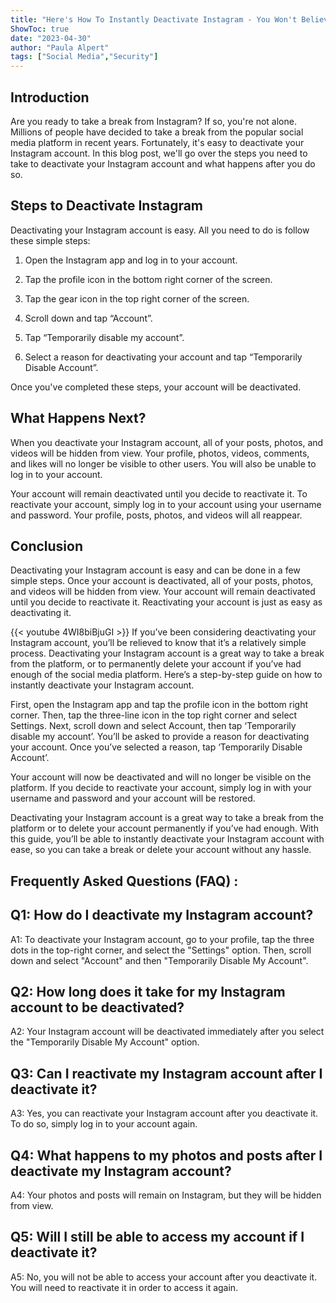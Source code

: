 ```yaml
---
title: "Here's How To Instantly Deactivate Instagram - You Won't Believe What Happens Next!"
ShowToc: true 
date: "2023-04-30"
author: "Paula Alpert" 
tags: ["Social Media","Security"]
---
```

## Introduction

Are you ready to take a break from Instagram? If so, you're not alone. Millions of people have decided to take a break from the popular social media platform in recent years. Fortunately, it's easy to deactivate your Instagram account. In this blog post, we'll go over the steps you need to take to deactivate your Instagram account and what happens after you do so.

## Steps to Deactivate Instagram

Deactivating your Instagram account is easy. All you need to do is follow these simple steps:

1. Open the Instagram app and log in to your account.

2. Tap the profile icon in the bottom right corner of the screen.

3. Tap the gear icon in the top right corner of the screen.

4. Scroll down and tap “Account”.

5. Tap “Temporarily disable my account”.

6. Select a reason for deactivating your account and tap “Temporarily Disable Account”.

Once you've completed these steps, your account will be deactivated.

## What Happens Next?

When you deactivate your Instagram account, all of your posts, photos, and videos will be hidden from view. Your profile, photos, videos, comments, and likes will no longer be visible to other users. You will also be unable to log in to your account.

Your account will remain deactivated until you decide to reactivate it. To reactivate your account, simply log in to your account using your username and password. Your profile, posts, photos, and videos will all reappear.

## Conclusion

Deactivating your Instagram account is easy and can be done in a few simple steps. Once your account is deactivated, all of your posts, photos, and videos will be hidden from view. Your account will remain deactivated until you decide to reactivate it. Reactivating your account is just as easy as deactivating it.

{{< youtube 4WI8biBjuGI >}} 
If you’ve been considering deactivating your Instagram account, you’ll be relieved to know that it’s a relatively simple process. Deactivating your Instagram account is a great way to take a break from the platform, or to permanently delete your account if you’ve had enough of the social media platform. Here’s a step-by-step guide on how to instantly deactivate your Instagram account. 

First, open the Instagram app and tap the profile icon in the bottom right corner. Then, tap the three-line icon in the top right corner and select Settings. Next, scroll down and select Account, then tap ‘Temporarily disable my account’. You’ll be asked to provide a reason for deactivating your account. Once you’ve selected a reason, tap ‘Temporarily Disable Account’.

Your account will now be deactivated and will no longer be visible on the platform. If you decide to reactivate your account, simply log in with your username and password and your account will be restored.

Deactivating your Instagram account is a great way to take a break from the platform or to delete your account permanently if you’ve had enough. With this guide, you’ll be able to instantly deactivate your Instagram account with ease, so you can take a break or delete your account without any hassle.

## Frequently Asked Questions (FAQ) :
## Q1: How do I deactivate my Instagram account?

A1: To deactivate your Instagram account, go to your profile, tap the three dots in the top-right corner, and select the "Settings" option. Then, scroll down and select "Account" and then "Temporarily Disable My Account".

## Q2: How long does it take for my Instagram account to be deactivated?

A2: Your Instagram account will be deactivated immediately after you select the "Temporarily Disable My Account" option.

## Q3: Can I reactivate my Instagram account after I deactivate it?

A3: Yes, you can reactivate your Instagram account after you deactivate it. To do so, simply log in to your account again.

## Q4: What happens to my photos and posts after I deactivate my Instagram account?

A4: Your photos and posts will remain on Instagram, but they will be hidden from view.

## Q5: Will I still be able to access my account if I deactivate it?

A5: No, you will not be able to access your account after you deactivate it. You will need to reactivate it in order to access it again.


